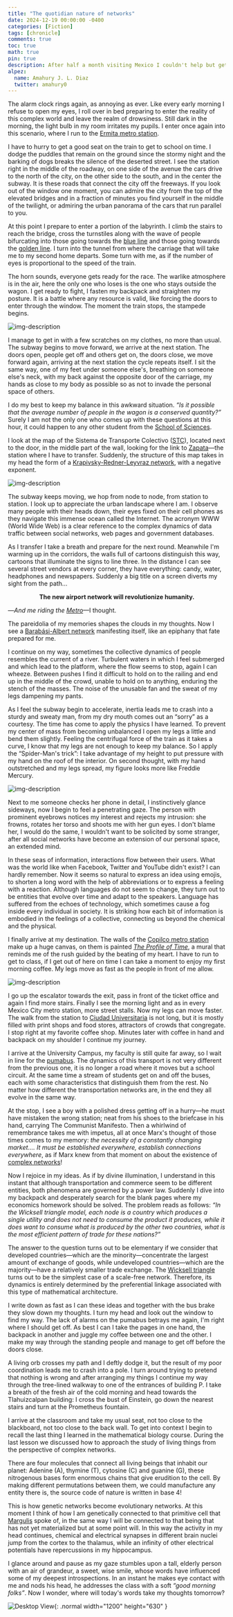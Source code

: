 ```yaml
---
title: "The quotidian nature of networks"
date: 2024-12-19 00:00:00 -0400
categories: [Fiction]
tags: [chronicle]
comments: true
toc: true 
math: true
pin: true
description: After half a month visiting Mexico I couldn't help but get nostalgic and reminisce about my days as an undergraduate student. 
alpez:
  name: Amahury J. L. Diaz
  twitter: amahury0
---
```

The alarm clock rings again, as annoying as ever. Like every early morning I refuse to open my eyes, I roll over in bed preparing to enter the reality of this complex world and leave the realm of drowsiness. Still dark in the morning, the light bulb in my room irritates my pupils. I enter once again into this scenario, where I run to the [Ermita metro station](https://en-m-wikipedia-org.translate.goog/wiki/Ermita_metro_station?_x_tr_sl=es&_x_tr_tl=en&_x_tr_hl=en&_x_tr_pto=sc).

I have to hurry to get a good seat on the train to get to school on time. I dodge the puddles that remain on the ground since the stormy night and the barking of dogs breaks the silence of the deserted street. I see the station right in the middle of the roadway, on one side of the avenue the cars drive to the north of the city, on the other side to the south, and in the center the subway. It is these roads that connect the city off the freeways. If you look out of the window one moment, you can admire the city from the top of the elevated bridges and in a fraction of minutes you find yourself in the middle of the twilight, or admiring the urban panorama of the cars that run parallel to you.

At this point I prepare to enter a portion of the labyrinth. I climb the stairs to reach the bridge, cross the turnstiles along with the wave of people bifurcating into those going towards the [blue line](https://en.wikipedia.org/wiki/Mexico_City_Metro_Line_2) and those going towards the [golden line](https://en.wikipedia.org/wiki/Mexico_City_Metro_Line_12). I turn into the tunnel from where the carriage that will take me to my second home departs. Some turn with me, as if the number of eyes is proportional to the speed of the train. 

The horn sounds, everyone gets ready for the race. The warlike atmosphere is in the air, here the only one who loses is the one who stays outside the wagon. I get ready to fight, I fasten my backpack and straighten my posture. It is a battle where any resource is valid, like forcing the doors to enter through the window. The moment the train stops, the stampede begins.

![img-description](/assets/img/12-18-2024/subway.jpg)

I manage to get in with a few scratches on my clothes, no more than usual. The subway begins to move forward, we arrive at the next station. The doors open, people get off and others get on, the doors close, we move forward again, arriving at the next station the cycle repeats itself. I sit the same way, one of my feet under someone else's, breathing on someone else's neck, with my back against the opposite door of the carriage, my hands as close to my body as possible so as not to invade the personal space of others. 

I do my best to keep my balance in this awkward situation. _“Is it possible that the average number of people in the wagon is a conserved quantity?”_ Surely I am not the only one who comes up with these questions at this hour, it could happen to any other student from the [School of Sciences](https://en.wikipedia.org/wiki/School_of_Sciences,_UNAM). 

I look at the map of the Sistema de Transporte Colectivo ([STC](https://www.metro.cdmx.gob.mx/la-red/mapa-de-la-red)), located next to the door, in the middle part of the wall, looking for the link to [Zapata](https://en.wikipedia.org/wiki/Zapata_metro_station)—the station where I have to transfer. Suddenly, the structure of this map takes in my head the form of a [Krapivsky-Redner-Leyvraz network](https://doi.org/10.1103/PhysRevLett.85.4629), with a negative exponent.

![img-description](/assets/img/12-18-2024/map.png)

The subway keeps moving, we hop from node to node, from station to station. I look up to appreciate the urban landscape where I am. I observe many people with their heads down, their eyes fixed on their cell phones as they navigate this immense ocean called the Internet. The acronym WWW (World Wide Web) is a clear reference to the complex dynamics of data traffic between social networks, web pages and government databases.

As I transfer I take a breath and prepare for the next round. Meanwhile I'm warming up in the corridors, the walls full of cartoons distinguish this way, cartoons that illuminate the signs to line three. In the distance I can see several street vendors at every corner, they have everything: candy, water, headphones and newspapers. Suddenly a big title on a screen diverts my sight from the path…

$$
\textbf{The new airport network will revolutionize humanity.}
$$

—_And me riding the [Metro](https://en.wikipedia.org/wiki/Mexico_City_Metro)_—I thought.

The pareidolia of my memories shapes the clouds in my thoughts. Now I see a [Barabási-Albert network](https://en.wikipedia.org/wiki/Barab%C3%A1si%E2%80%93Albert_model) manifesting itself, like an epiphany that fate prepared for me.

I continue on my way, sometimes the collective dynamics of people resembles the current of a river. Turbulent waters in which I feel submerged and which lead to the platform, where the flow seems to stop, again I can wheeze. Between pushes I find it difficult to hold on to the railing and end up in the middle of the crowd, unable to hold on to anything, enduring the stench of the masses. The noise of the unusable fan and the sweat of my legs dampening my pants. 

As I feel the subway begin to accelerate, inertia leads me to crash into a sturdy and sweaty man, from my dry mouth comes out an “sorry” as a courtesy. The time has come to apply the physics I have learned. To prevent my center of mass from becoming unbalanced I open my legs a little and bend them slightly. Feeling the centrifugal force of the train as it takes a curve, I know that my legs are not enough to keep my balance. So I apply the “Spider-Man's trick”: I take advantage of my height to put pressure with my hand on the roof of the interior. On second thought, with my hand outstretched and my legs spread, my figure looks more like Freddie Mercury. 

![img-description](/assets/img/12-18-2024/freddy.jpg)

Next to me someone checks her phone in detail, I instinctively glance sideways, now I begin to feel a penetrating gaze. The person with prominent eyebrows notices my interest and rejects my intrusion: she frowns, rotates her torso and shoots me with her gun eyes. I don't blame her, I would do the same, I wouldn't want to be solicited by some stranger, after all social networks have become an extension of our personal space, an extended mind.

In these seas of information, interactions flow between their users. What was the world like when Facebook, Twitter and YouTube didn't exist? I can hardly remember. Now it seems so natural to express an idea using emojis, to shorten a long word with the help of abbreviations or to express a feeling with a reaction. Although languages do not seem to change, they turn out to be entities that evolve over time and adapt to the speakers. Language has suffered from the echoes of technology, which sometimes cause a fog inside every individual in society. It is striking how each bit of information is embodied in the feelings of a collective, connecting us beyond the chemical and the physical.

I finally arrive at my destination. The walls of the [Copilco metro station](https://en.wikipedia.org/wiki/Copilco_metro_station) make up a huge canvas, on them is painted [_The Profile of Time_](https://www.metro.cdmx.gob.mx/el-perfil-del-tiempo), a mural that reminds me of the rush guided by the beating of my heart. I have to run to get to class, if I get out of here on time I can take a moment to enjoy my first morning coffee. My legs move as fast as the people in front of me allow.

![img-description](/assets/img/12-18-2024/perfil.jpg)

I go up the escalator towards the exit, pass in front of the ticket office and again I find more stairs. Finally I see the morning light and as in every Mexico City metro station, more street stalls. Now my legs can move faster. The walk from the station to [Ciudad Universitaria](https://en.wikipedia.org/wiki/Ciudad_Universitaria,_Mexico_City) is not long, but it is mostly filled with print shops and food stores, attractors of crowds that congregate. I stop right at my favorite coffee shop. Minutes later with coffee in hand and backpack on my shoulder I continue my journey.

I arrive at the University Campus, my faculty is still quite far away, so I wait in line for the [pumabus](https://es.wikipedia.org/wiki/Pumab%C3%BAs). The dynamics of this transport is not very different from the previous one, it is no longer a road where it moves but a school circuit. At the same time a stream of students get on and off the buses, each with some characteristics that distinguish them from the rest. No matter how different the transportation networks are, in the end they all evolve in the same way. 

At the stop, I see a boy with a polished dress getting off in a hurry—he must have mistaken the wrong station; neat from his shoes to the briefcase in his hand, carrying The Communist Manifesto. Then a whirlwind of remembrance takes me with impetus, all at once Marx's thought of those times comes to my memory: _the necessity of a constantly changing market.... It must be established everywhere, establish connections everywhere_, as if Marx knew from that moment on about the existence of [complex networks](https://en.wikipedia.org/wiki/Complex_network)!

Now I rejoice in my ideas. As if by divine illumination, I understand in this instant that although transportation and commerce seem to be different entities, both phenomena are governed by a power law. Suddenly I dive into my backpack and desperately search for the blank pages where my economics homework should be solved. The problem reads as follows: _“In the Wicksell triangle model, each node is a country which produces a single utility and does not need to consume the product it produces, while it does want to consume what is produced by the other two countries, what is the most efficient pattern of trade for these nations?”_

The answer to the question turns out to be elementary if we consider that developed countries—which are the minority—concentrate the largest amount of exchange of goods, while undeveloped countries—which are the majority—have a relatively smaller trade exchange. The [Wicksell triangle](https://www.boeckler.de/pdf/v_2009_10_30_tamborini_trautwein_mazzocchi.pdf) turns out to be the simplest case of a scale-free network. Therefore, its dynamics is entirely determined by the preferential linkage associated with this type of mathematical architecture.

I write down as fast as I can these ideas and together with the bus brake they slow down my thoughts. I turn my head and look out the window to find my way. The lack of alarms on the pumabus betrays me again, I'm right where I should get off. As best I can I take the pages in one hand, the backpack in another and juggle my coffee between one and the other. I make my way through the standing people and manage to get off before the doors close. 

A living orb crosses my path and I deftly dodge it, but the result of my poor coordination leads me to crash into a pole. I turn around trying to pretend that nothing is wrong and after arranging my things I continue my way through the tree-lined walkway to one of the entrances of building P. I take a breath of the fresh air of the cold morning and head towards the Tlahuizcalpan building: I cross the bust of Einstein, go down the nearest stairs and turn at the Prometheus fountain.

I arrive at the classroom and take my usual seat, not too close to the blackboard, not too close to the back wall. To get into context I begin to recall the last thing I learned in the mathematical biology course. During the last lesson we discussed how to approach the study of living things from the perspective of complex networks.

There are four molecules that connect all living beings that inhabit our planet: Adenine (A), thymine (T), cytosine (C) and guanine (G), these nitrogenous bases form enormous chains that give erudition to the cell. By making different permutations between them, we could manufacture any entity there is, the source code of nature is written in base 4!

This is how genetic networks become evolutionary networks. At this moment I think of how I am genetically connected to that primitive cell that [Margulis](https://en.wikipedia.org/wiki/Lynn_Margulis) spoke of, in the same way I will be connected to that being that has not yet materialized but at some point will. In this way the activity in my head continues, chemical and electrical synapses in different brain nuclei jump from the cortex to the thalamus, while an infinity of other electrical potentials have repercussions in my hippocampus.

I glance around and pause as my gaze stumbles upon a tall, elderly person with an air of grandeur, a sweet, wise smile, whose words have influenced some of my deepest introspections. In an instant he makes eye contact with me and nods his head, he addresses the class with a soft _“good morning folks”_. Now I wonder, where will today's words take my thoughts tomorrow?

![Desktop View](/assets/img/fix/complexity-cat-newsletter.png){: .normal width="1200" height="630" }
